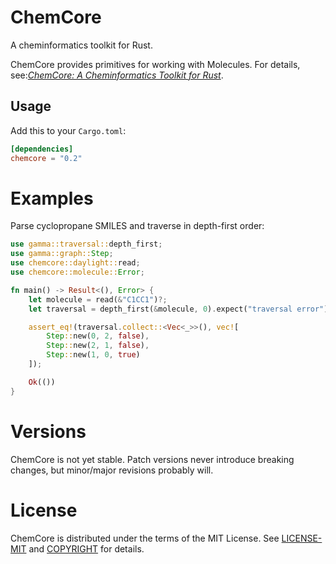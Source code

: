 # ChemCore

A cheminformatics toolkit for Rust.

ChemCore provides primitives for working with Molecules. For details, see:*[ChemCore: A Cheminformatics Toolkit for Rust](https://depth-first.com/articles/2020/06/01/chemcore-a-cheminformatics-toolkit-for-rust/)*.

## Usage

Add this to your `Cargo.toml`:

```toml
[dependencies]
chemcore = "0.2"
```

# Examples

Parse cyclopropane SMILES and traverse in depth-first order:

```rust
use gamma::traversal::depth_first;
use gamma::graph::Step;
use chemcore::daylight::read;
use chemcore::molecule::Error;

fn main() -> Result<(), Error> {
    let molecule = read(&"C1CC1")?;
    let traversal = depth_first(&molecule, 0).expect("traversal error");

    assert_eq!(traversal.collect::<Vec<_>>(), vec![
        Step::new(0, 2, false),
        Step::new(2, 1, false),
        Step::new(1, 0, true)
    ]);

    Ok(())
}
```

# Versions

ChemCore is not yet stable. Patch versions never introduce breaking changes, but minor/major revisions probably will.

# License

ChemCore is distributed under the terms of the MIT License. See
[LICENSE-MIT](LICENSE-MIT) and [COPYRIGHT](COPYRIGHT) for details.
